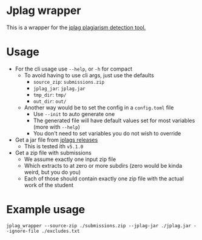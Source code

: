 # Jplag wrapper

This is a wrapper for the [jplag plagiarism detection tool.](https://github.com/jplag/JPlag)

# Usage

- For the cli usage use `--help`, or `-h` for compact
  - To avoid having to use cli args, just use the defaults
    - `source_zip`: `submissions.zip`
    - `jplag_jar`: `jplag.jar`
    - `tmp_dir`: `tmp/`
    - `out_dir`: `out/`
  - Another way would be to set the config in a `config.toml` file
    - Use `--init` to auto generate one
    - The generated file will have default values set for most variables (more with `--help`)
    - You don't need to set variables you do not wish to override
- Get a jar file from [jplags releases](https://github.com/jplag/JPlag/releases)
  - This is tested ith `v5.1.0`
- Get a zip file with submissions
  - We assume exactly one input zip file
  - Which extracts to at zero or more subdirs (zero would be kinda weird, but you do you)
  - Each of those should contain exactly one zip file with the actual work of the student

# Example usage

```shell
jplag_wrapper --source-zip ./submissions.zip --jplag-jar ./jplag.jar --ignore-file ./excludes.txt
```
